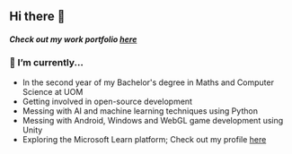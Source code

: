 ## Hi there 👋

##### Check out my work portfolio [here](https://affank1020.github.io)

### 💬 I’m currently...
- In the second year of my Bachelor's degree in Maths and Computer Science at UOM
- Getting involved in open-source development
- Messing with AI and machine learning techniques using Python
- Messing with Android, Windows and WebGL game development using Unity
- Exploring the Microsoft Learn platform; Check out my profile [here](https://learn.microsoft.com/en-us/users/affankhan-6028/)
